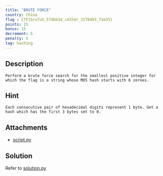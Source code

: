 ```yaml
---
title: "BRUTE FORCE"
country: China
flag : CTF{bru7u5_574bb3d_c4354r_3170493_71m35}
points: 15
bonus: 15
decrement: 5
penalty: 5
tag: hashing
---
```


## Description

```
Perform a brute force search for the smallest positive integer for which the flag is a string whose MD5 hash starts with 6 zeroes.
```

## Hint

```
Each consecutive pair of hexadecimal digits represent 1 byte. Get a hash which has the first 3 bytes set to 0.
```

## Attachments

*   [script.py](script.py)

## Solution

Refer to [solution.py](solution.py)
